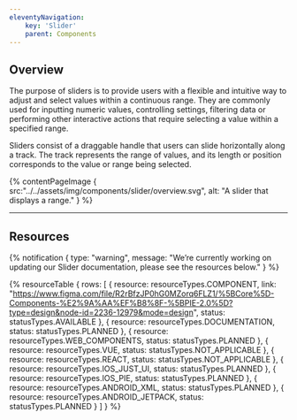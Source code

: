 ```yaml
---
eleventyNavigation:
    key: 'Slider'
    parent: Components
---
```


## Overview
The purpose of sliders is to provide users with a flexible and intuitive way to adjust and select values within a continuous range. They are commonly used for inputting numeric values, controlling settings, filtering data or performing other interactive actions that require selecting a value within a specified range.

Sliders consist of a draggable handle that users can slide horizontally along a track. The track represents the range of values, and its length or position corresponds to the value or range being selected.

{% contentPageImage {
    src:"../../assets/img/components/slider/overview.svg",
    alt: "A slider that displays a range."
} %}

---

## Resources

{% notification {
  type: "warning",
  message: "We’re currently working on updating our Slider documentation, please see the resources below."
} %}

{% resourceTable {
    rows: [
        {
            resource: resourceTypes.COMPONENT,
            link: "https://www.figma.com/file/R2rBfzJP0hG0MZorq6FLZ1/%5BCore%5D-Components-%E2%9A%AA%EF%B8%8F-%5BPIE-2.0%5D?type=design&node-id=2236-12979&mode=design",
            status: statusTypes.AVAILABLE
        },
        {
            resource: resourceTypes.DOCUMENTATION,
            status: statusTypes.PLANNED
        },
        {
            resource: resourceTypes.WEB_COMPONENTS,
            status: statusTypes.PLANNED
        },
        {
            resource: resourceTypes.VUE,
            status: statusTypes.NOT_APPLICABLE
        },
        {
            resource: resourceTypes.REACT,
            status: statusTypes.NOT_APPLICABLE
        },
        {
            resource: resourceTypes.IOS_JUST_UI,
            status: statusTypes.PLANNED
        },
        {
            resource: resourceTypes.IOS_PIE,
            status: statusTypes.PLANNED
        },
        {
            resource: resourceTypes.ANDROID_XML,
            status: statusTypes.PLANNED
        },
        {
            resource: resourceTypes.ANDROID_JETPACK,
            status: statusTypes.PLANNED
        }
    ]
} %}

